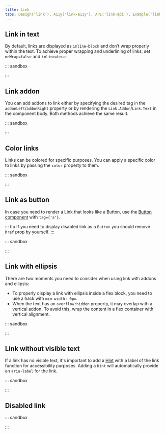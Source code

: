 ```yaml
---
title: Link
tabs: Design('link'), A11y('link-a11y'), API('link-api'), Example('link-code'), Changelog('link-changelog')
---
```


## Link in text

By default, links are displayed as `inline-block` and don’t wrap properly within the text. To achieve proper wrapping and underlining of links, set `noWrap=false` and `inline=true`.

::: sandbox

<script lang="tsx">
  export Demo from 'stories/components/link/docs/examples/link_inside_the_content.tsx';
</script>

:::

## Link addon

You can add addons to link either by specifying the desired tag in the `addonLeft`/`addonRight` property or by rendering the `Link.Addon`/`Link.Text` in the component body. Both methods achieve the same result.

::: sandbox

<script lang="tsx">
  export Demo from 'stories/components/link/docs/examples/link_addon.tsx';
</script>

:::

## Color links

Links can be colored for specific purposes. You can apply a specific color to links by passing the `color` property to them.

::: sandbox

<script lang="tsx">
  export Demo from 'stories/components/link/docs/examples/color_links.tsx';
</script>

:::

## Link as button

In case you need to render a Link that looks like a Button, use the [Button component](/components/button/button-code) with `tag={'a'}`.

::: tip
If you need to display disabled link as a `Button` you should remove `href` prop by yourself.
:::

::: sandbox

<script lang="tsx">
  export Demo from 'stories/components/link/docs/examples/link_as_button.tsx';
</script>

:::

## Link with ellipsis

There are two moments you need to consider when using link with addons and ellipsis:

- To properly display a link with ellipsis inside a flex block, you need to use a hack with `min-width: 0px`.
- When the text has an `overflow:hidden` property, it may overlap with a vertical addon. To avoid this, wrap the content in a flex container with vertical alignment.

::: sandbox

<script lang="tsx">
  export Demo from 'stories/components/link/docs/examples/links_with_ellipsis.tsx';
</script>

:::

## Link without visible text

If a link has no visible text, it's important to add a [Hint](/components/tooltip/tooltip-code) with a label of the link function for accessibility purposes. Adding a `Hint` will automatically provide an `aria-label` for the link.

::: sandbox

<script lang="tsx">
  export Demo from 'stories/components/link/docs/examples/link_without_text.tsx';
</script>

:::

## Disabled link

::: sandbox

<script lang="tsx">
  export Demo from 'stories/components/link/docs/examples/link_disabled.tsx';
</script>

:::
